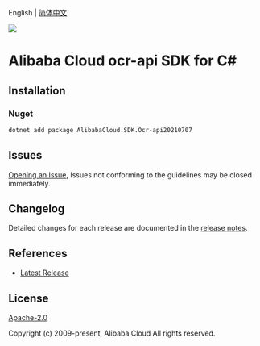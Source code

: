 English | [简体中文](README-CN.md)

![](https://aliyunsdk-pages.alicdn.com/icons/AlibabaCloud.svg)

# Alibaba Cloud ocr-api SDK for C#

## Installation

### Nuget

```bash
dotnet add package AlibabaCloud.SDK.Ocr-api20210707
```

## Issues

[Opening an Issue](https://github.com/aliyun/alibabacloud-csharp-sdk/issues/new), Issues not conforming to the guidelines may be closed immediately.

## Changelog

Detailed changes for each release are documented in the [release notes](./ChangeLog.md).

## References

* [Latest Release](https://github.com/aliyun/alibabacloud-csharp-sdk/)

## License

[Apache-2.0](http://www.apache.org/licenses/LICENSE-2.0)

Copyright (c) 2009-present, Alibaba Cloud All rights reserved.
